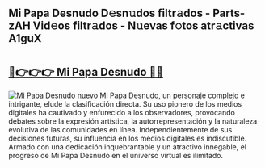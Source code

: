 ## Mi Papa Desnudo D𝚎sn𝚞dos filtr𝚊dos - Parts-zAH Vid𝚎os filtr𝚊dos - N𝚞evas f𝚘tos atr𝚊ctivas A1guX

# <h2><a href="http://mbck0zr.tromn.icu/?c=Mi+Papa+Desnudo">🔗👉👉👉 Mi Papa Desnudo 🔗🔗</a></h2>

[![Mi Papa Desnudo nuevo](https://i.imgur.com/pEAQMta.gif)](http://mbck0zr.tromn.icu/?c=Mi+Papa+Desnudo)
Mi Papa Desnudo, un personaje complejo e intrigante, elude la clasificación directa. Su uso pionero de los medios digitales ha cautivado y enfurecido a los observadores, provocando debates sobre la expresión artística, la autorrepresentación y la naturaleza evolutiva de las comunidades en línea. Independientemente de sus decisiones futuras, su influencia en los medios digitales es indiscutible. Armado con una dedicación inquebrantable y un atractivo innegable, el progreso de Mi Papa Desnudo en el universo virtual es ilimitado.
